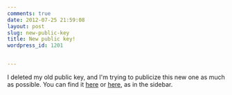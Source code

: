 ```yaml
---
comments: true
date: 2012-07-25 21:59:08
layout: post
slug: new-public-key
title: New public key!
wordpress_id: 1201


---
```


I deleted my old public key, and I'm trying to publicize this new one as much as possible. You can find it [here](http://pgp.mit.edu:11371/pks/lookup?op=get&search=0xBD2124B1791DAA1C) or [here](https://gist.github.com/3180485), as in the sidebar.
